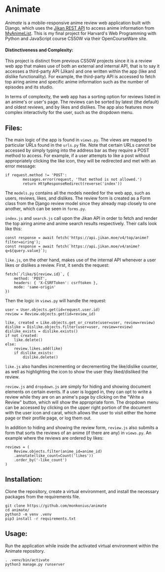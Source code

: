 # Animate

*Animate* is a mobile-responsive anime review web application built with Django, which uses the [Jikan REST API](https://docs.api.jikan.moe/) to access anime information from [MyAnimeList](https://myanimelist.net/). This is my final project for Harvard's Web Programming with Python and JavaScript course CS50W via their OpenCourseWare site.

#### Distinctiveness and Complexity:
This project is distinct from previous CS50W projects since it is a review web app that makes use of both an external and internal API, that is to say it accesses a third-party API (Jikan) and one written within the app (like and dislike functionality). For example, the third-party API is accessed to fetch top airing anime and specific anime information such as the number of episodes and its studio. 

In terms of complexity, the web app has a sorting option for reviews listed in an anime's or user's page. The reviews can be sorted by latest (the default) and oldest reviews, and by likes and dislikes. The app also features more complex interactivity for the user, such as the dropdown menu.

## Files:
The main logic of the app is found in `views.py`. The views are mapped to particular URLs found in the `urls.py` file. Note that certain URLs cannot be accessed by simply typing into the address bar as they require a POST method to access. For example, if a user attempts to like a post without appropriately clicking the like icon, they will be redirected and met with an error message:
```
if request.method != 'POST':
        messages.error(request, 'That method is not allowed.')
        return HttpResponseRedirect(reverse('index'))
```

The `models.py` contains all the models needed for the web app, such as users, reviews, likes, and dislikes. The review form is created as a Form class from the Django review model since they already map closely to one another, which can be seen in `forms.py`.

`index.js` and `search.js` call upon the Jikan API in order to fetch and render the top airing anime and anime search results respectively. Their calls look like this:
```
const response = await fetch('https://api.jikan.moe/v4/top/anime?filter=airing');
const response = await fetch(`https://api.jikan.moe/v4/anime?q=${query.value}`);
```

`like.js`, on the other hand, makes use of the internal API whenever a user likes or dislikes a review. First, it sends the request:
```
fetch(`/like/${review.id}`, {
    method: 'POST',
    headers: { 'X-CSRFToken': csrftoken },
    mode: 'same-origin'
})
```
Then the logic in `views.py` will handle the request:
```
user = User.objects.get(id=request.user.id)
review = Review.objects.get(id=review_id)

like, created = Like.objects.get_or_create(user=user, review=review)
dislike = Dislike.objects.filter(user=user, review=review)
dislike_exists = dislike.exists()
if not created:
    like.delete()
else:
    review.likes.add(like)
    if dislike_exists:
        dislike.delete()
```
`like.js` also handles incrementing or decrementing the like/dislike counter, as well as highlighting the icon to show the user they liked/disliked the review.

`review.js` and `dropdown.js` are simply for hiding and showing document elements on certain events. If a user is logged in, they can opt to write a review while they are on an anime's page by clicking on the "Write a Review" button, which will show the appropriate form. The dropdown menu can be accessed by clicking on the upper right portion of the document with the user icon and carat, which allows the user to visit either the home page or their profile page, or log them out.

In addition to hiding and showing the review form, `review.js` also submits a form that sorts the reviews of an anime (if there are any) in `views.py`. An example where the reviews are ordered by likes:
```
reviews = (
    Review.objects.filter(anime_id=anime_id)
    .annotate(like_count=Count('likes'))
    .order_by('-like_count')
)
```

## Installation:
Clone the repository, create a virtual environment, and install the necessary packages from the requirements file.
```
git clone https://github.com/monkonius/animate
cd animate/
python3 -m venv .venv
pip3 install -r requirements.txt
```

## Usage:
Run the application while inside the activated virtual environment within the Animate repository.
```
. .venv/bin/activate
python3 manage.py runserver
```